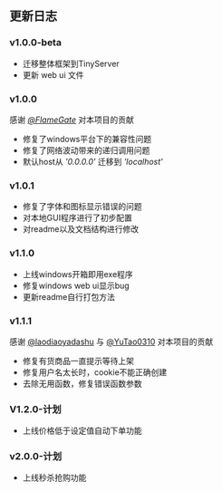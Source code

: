 ## 更新日志

### v1.0.0-beta
- 迁移整体框架到TinyServer
- 更新 web ui 文件

### v1.0.0
感谢 [*@FlameGate*](https://gitee.com/yanwen0614) 对本项目的贡献
- 修复了windows平台下的兼容性问题
- 修复了网络波动带来的递归调用问题
- 默认host从 *'0.0.0.0'* 迁移到 *'localhost'*

### v1.0.1
- 修复了字体和图标显示错误的问题
- 对本地GUI程序进行了初步配置
- 对readme以及文档结构进行修改

### v1.1.0
- 上线windows开箱即用exe程序
- 修复windows web ui显示bug
- 更新readme自行打包方法

### v1.1.1

感谢 [@laodiaoyadashu](https://github.com/laodiaoyadashu) 与 [@YuTao0310](https://github.com/YuTao0310) 对本项目的贡献

- 修复有货商品一直提示等待上架
- 修复用户名太长时，cookie不能正确创建
- 去除无用函数，修复错误函数参数

### V1.2.0-计划
- 上线价格低于设定值自动下单功能

### v2.0.0-计划
- 上线秒杀抢购功能
